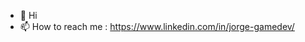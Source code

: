- 👋 Hi
- 📫 How to reach me : https://www.linkedin.com/in/jorge-gamedev/

<!---
Jorest/Jorest is a ✨ special ✨ repository because its `README.md` (this file) appears on your GitHub profile.
You can click the Preview link to take a look at your changes.
--->
